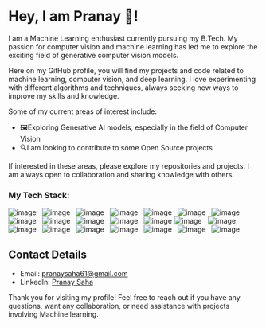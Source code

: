 # Hey, I am Pranay 👋!

I am a Machine Learning enthusiast currently pursuing my B.Tech. My passion for computer vision and machine learning has led me to explore the exciting field of generative computer vision models.

Here on my GitHub profile, you will find my projects and code related to machine learning, computer vision, and deep learning. I love experimenting with different algorithms and techniques, always seeking new ways to improve my skills and knowledge.

Some of my current areas of interest include:

- 🖼️Exploring Generative AI models, especially in the field of Computer Vision
- 🔍I am looking to contribute to some Open Source projects 


If interested in these areas, please explore my repositories and projects. I am always open to collaboration and sharing knowledge with others.

### My Tech Stack:

![image](https://img.shields.io/badge/Python-14354C?style=for-the-badge&logo=python&logoColor=white)&nbsp;&nbsp;
![image](https://img.shields.io/badge/C-00599C?style=for-the-badge&logo=c%2B%2B&logoColor=white)&nbsp;&nbsp;
![image](https://img.shields.io/badge/Java-00599C?style=for-the-badge&logo=java&logoColor=white)&nbsp;&nbsp;
![image](https://img.shields.io/badge/Seaborn-000000?style=for-the-badge&logo=seaborn&logoColor=white)&nbsp;&nbsp;
![image](https://img.shields.io/badge/Plotly-000000?style=for-the-badge&logo=plotly&logoColor=white)&nbsp;&nbsp;
![image](https://img.shields.io/badge/ScikitLearn-000000?style=for-the-badge&logo=scikitlearn&logoColor=white)&nbsp;&nbsp;
![image](https://img.shields.io/badge/Flask-000000?style=for-the-badge&logo=flask&logoColor=white)&nbsp;&nbsp;
![image](https://img.shields.io/badge/FastAPI-000000?style=for-the-badge&logo=fastapi&logoColor=white)&nbsp;&nbsp;
![image](https://img.shields.io/badge/NLTK-000000?style=for-the-badge&logo=nltk&logoColor=white)&nbsp;&nbsp;
![image](https://img.shields.io/badge/Streamlit-000000?style=for-the-badge&logo=streamlit&logoColor=white)&nbsp;&nbsp;
![image](https://img.shields.io/badge/conda-342B029.svg?&style=for-the-badge&logo=anaconda&logoColor=white)&nbsp;&nbsp;
![image](https://img.shields.io/badge/Git-F05032?style=for-the-badge&logo=git&logoColor=white)
![image](https://img.shields.io/badge/GitHub-F9AB00?style=for-the-badge&logo=GitHub&logoColor=white)&nbsp;&nbsp;
![image](https://img.shields.io/badge/Jupyter-F37626.svg?&style=for-the-badge&logo=Jupyter&logoColor=white)&nbsp;&nbsp;
![image](https://img.shields.io/badge/Colab-F9AB00?style=for-the-badge&logo=Google%20Colab&logoColor=white)&nbsp;&nbsp;
![image](https://img.shields.io/badge/Tensorflow-F9AB01?style=for-the-badge&logo=tensorflow&logoColor=white)&nbsp;&nbsp;
![image](https://img.shields.io/badge/PyTorch-F06032?style=for-the-badge&logo=pytorch&logoColor=white)&nbsp;&nbsp;
![image](https://img.shields.io/badge/Huggingface-F9AB00?style=for-the-badge&logo=huggingface&logoColor=white)&nbsp;&nbsp;
![image](https://img.shields.io/badge/WandB-000000?style=for-the-badge&logo=wandb&logoColor=white)&nbsp;&nbsp;
![image](https://img.shields.io/badge/Docker-00599C?style=for-the-badge&logo=docker&logoColor=white)&nbsp;&nbsp;
![image](https://img.shields.io/badge/SQL-342B029.svg?&style=for-the-badge&logo=sql&logoColor=white)&nbsp;&nbsp;

## Contact Details

- Email: [pranaysaha61@gmail.com](mailto:pranaysaha61@gmail.com)
- LinkedIn: [Pranay Saha](https://www.linkedin.com/in/pranaysaha-/)

Thank you for visiting my profile!
Feel free to reach out if you have any questions, want any collaboration, or need assistance with projects involving Machine learning.

